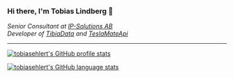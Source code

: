 ### Hi there, I'm Tobias Lindberg 👋
*Senior Consultant at [IP-Solutions AB](https://ip-solutions.se)*  
*Developer of [TibiaData](https://tibiadata.com) and [TeslaMateApi](https://github.com/tobiasehlert/teslamateapi)*

---

[![tobiasehlert's GitHub profile stats](https://github-readme-stats.vercel.app/api?username=tobiasehlert&count_private=true&show_icons=true&include_all_commits=true)](https://github.com/tobiasehlert)

[![tobiasehlert's GitHub language stats](https://github-readme-stats.vercel.app/api/top-langs/?username=tobiasehlert&langs_count=8&layout=compact&card_width=445)](https://github.com/tobiasehlert)

<!--
**tobiasehlert/tobiasehlert** is a ✨ _special_ ✨ repository because its `README.md` (this file) appears on your GitHub profile.

Here are some ideas to get you started:

- 🔭 I’m currently working on ...
- 🌱 I’m currently learning ...
- 👯 I’m looking to collaborate on ...
- 🤔 I’m looking for help with ...
- 💬 Ask me about ...
- 📫 How to reach me: ...
- 😄 Pronouns: ...
- ⚡ Fun fact: ...
-->
